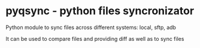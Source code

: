 # pyqsync - python files syncronizator

Python module to sync files across different systems: local, sftp, adb

It can be used to compare files and providing diff as well as to sync files
